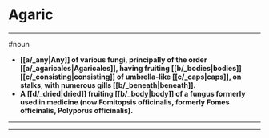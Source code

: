 # Agaric
---
#noun
- **[[a/_any|Any]] of various fungi, principally of the order [[a/_agaricales|Agaricales]], having fruiting [[b/_bodies|bodies]] [[c/_consisting|consisting]] of umbrella-like [[c/_caps|caps]], on stalks, with numerous gills [[b/_beneath|beneath]].**
- **A [[d/_dried|dried]] fruiting [[b/_body|body]] of a fungus formerly used in medicine (now Fomitopsis officinalis, formerly Fomes officinalis, Polyporus officinalis).**
---
---
